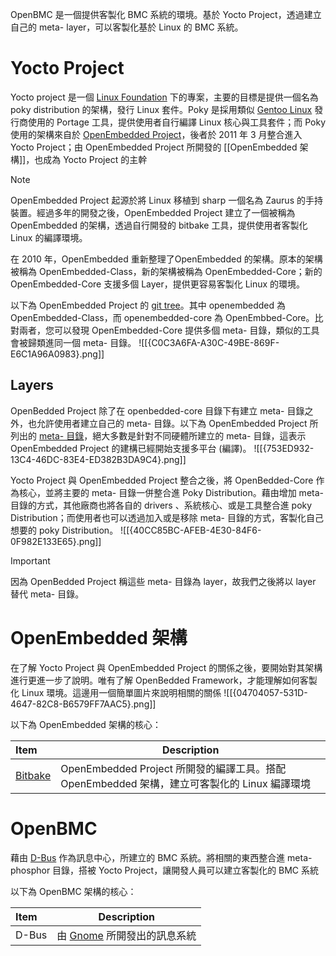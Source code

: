 OpenBMC 是一個提供客製化 BMC 系統的環境。基於 Yocto Project，透過建立自己的 meta- layer，可以客製化基於 Linux 的 BMC 系統。

# Yocto Project

Yocto project 是一個 [Linux Foundation](https://www.linuxfoundation.org/) 下的專案，主要的目標是提供一個名為 poky distribution 的架構，發行 Linux 套件。Poky 是採用類似 [Gentoo Linux](https://www.gentoo.org/) 發行商使用的 Portage 工具，提供使用者自行編譯 Linux 核心與工具套件；而 Poky 使用的架構來自於 [OpenEmbedded Project](https://www.openembedded.org/)，後者於 2011 年 3 月整合進入 Yocto Project；由 OpenEmbedded Project 所開發的 [[OpenEmbedded 架構]]，也成為 Yocto Project 的主幹

> [!NOTE]
> OpenEmbedded Project 起源於將 Linux 移植到 sharp 一個名為 Zaurus 的手持裝置。經過多年的開發之後，OpenEmbedded Project 建立了一個被稱為 OpenEmbedded 的架構，透過自行開發的 bitbake 工具，提供使用者客製化 Linux 的編譯環境。
> 
> 在 2010 年，OpenEmbedded 重新整理了OpenEmbedded 的架構。原本的架構被稱為 OpenEmbedded-Class，新的架構被稱為 OpenEmbedded-Core；新的 OpenEmbedded-Core 支援多個 Layer，提供更容易客製化 Linux 的環境。
> 
> 以下為 OpenEmbedded Project 的 [git tree](https://git.openembedded.org/?s=name)。其中 openembedded 為 OpenEmbedded-Class，而 openembedded-core 為 OpenEmbbed-Core。比對兩者，您可以發現 OpenEmbedded-Core 提供多個 meta- 目錄，類似的工具會被歸類進同一個 meta- 目錄。
> ![[{C0C3A6FA-A30C-49BE-869F-E6C1A96A0983}.png]]

## Layers

OpenBedded Project 除了在 openbedded-core 目錄下有建立 meta- 目錄之外，也允許使用者建立自己的 meta- 目錄。以下為 OpenEmbedded Project 所列出的 [meta- 目錄](https://layers.openembedded.org/layerindex/branch/master/layers/)，絕大多數是針對不同硬體所建立的 meta- 目錄，這表示 OpenEmbedded Project 的建構已經開始支援多平台 (編譯)。
![[{753ED932-13C4-46DC-83E4-ED382B3DA9C4}.png]]

Yocto Project 與 OpenEmbedded Project 整合之後，將 OpenBedded-Core 作為核心，並將主要的 meta- 目錄一併整合進 Poky Distribution。藉由增加 meta- 目錄的方式，其他廠商也將各自的 drivers 、系統核心、或是工具整合進 poky Distribution；而使用者也可以透過加入或是移除 meta- 目錄的方式，客製化自己想要的 poky Distribution。
![[{40CC85BC-AFEB-4E30-84F6-0F982E133E65}.png]]

> [!IMPORTANT]
> 因為 OpenBedded Project 稱這些 meta- 目錄為 layer，故我們之後將以 layer 替代 meta- 目錄。

# OpenEmbedded 架構

在了解  Yocto Project 與 OpenEmbedded Project 的關係之後，要開始對其架構進行更進一步了說明。唯有了解 OpenBedded Framework，才能理解如何客製化 Linux 環境。這邊用一個簡單圖片來說明相關的關係
![[{04704057-531D-4647-82C8-B6579FF7AAC5}.png]]

以下為 OpenEmbedded 架構的核心：

| Item                                        | Description                                                         |
| :------------------------------------------ | ------------------------------------------------------------------- |
| [Bitbake](./OpenEmbedded/bitbake/Readme.md) | OpenEmbedded Project 所開發的編譯工具。搭配 OpenEmbedded 架構，建立可客製化的 Linux 編譯環境 |
# OpenBMC

 藉由 [D-Bus](https://www.freedesktop.org/wiki/Software/dbus/) 作為訊息中心，所建立的 BMC 系統。將相關的東西整合進 meta-phosphor 目錄，搭被 Yocto Project，讓開發人員可以建立客製化的 BMC 系統

以下為 OpenBMC 架構的核心：

| Item  | Description                                 |
| :---- | ------------------------------------------- |
| D-Bus | 由 [Gnome](https://www.gnome.org/) 所開發出的訊息系統 |

